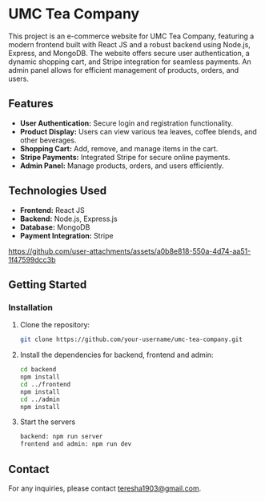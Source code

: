 # UMC Tea Company 

This project is an e-commerce website for UMC Tea Company, featuring a modern frontend built with React JS and a robust backend using Node.js, Express, and MongoDB. The website offers secure user authentication, a dynamic shopping cart, and Stripe integration for seamless payments. An admin panel allows for efficient management of products, orders, and users.

## Features

- **User Authentication:** Secure login and registration functionality.
- **Product Display:** Users can view various tea leaves, coffee blends, and other beverages.
- **Shopping Cart:** Add, remove, and manage items in the cart.
- **Stripe Payments:** Integrated Stripe for secure online payments.
- **Admin Panel:** Manage products, orders, and users efficiently.

## Technologies Used

- **Frontend:** React JS
- **Backend:** Node.js, Express.js
- **Database:** MongoDB
- **Payment Integration:** Stripe



https://github.com/user-attachments/assets/a0b8e818-550a-4d74-aa51-1f47599dcc3b



## Getting Started

### Installation

1. Clone the repository:

   ```bash
   git clone https://github.com/your-username/umc-tea-company.git
2. Install the dependencies for backend, frontend and admin:


   ```bash
   cd backend 
   npm install 
   cd ../frontend
   npm install
   cd ../admin
   npm install
3. Start the servers

   ```bash
   backend: npm run server
   frontend and admin: npm run dev

## Contact
For any inquiries, please contact teresha1903@gmail.com.
